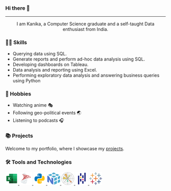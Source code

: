 ### Hi there 👋
***
<p align="center">I am Kanika, a Computer Science graduate and a self-taught Data enthusiast from India.</p> 

### 👩‍💻 Skills

- Querying data using SQL.
- Generate reports and perform ad-hoc data analysis using SQL.
- Developing dashboards on Tableau.
- Data analysis and reporting using Excel.
- Performing exploratory data analysis and answering business queries using Python

### 🎈 Hobbies 

- Watching anime 🎭
- Following geo-political events 🌏
- Listening to podcasts 🎧

  
### 📚 Projects

Welcome to my portfolio, where I showcase my [projects](https://github.com/Kanikamittal99/Portfolio-guide/blob/main/README.md).


### 🛠️ Tools and Technologies
<p align="left">
  <a href="https://www.microsoft.com/en-in/microsoft-365/excel" target="_blank" title="Microsoft Excel"> 
    <img src="https://github.com/Kanikamittal99/kanikamittal99/blob/main/images/icons8-microsoft-excel-2019.svg" alt="excel" width="40" height="40"/> 
  </a>
  <a href="https://www.microsoft.com/en-in/sql-server" target="_blank" title="Microsoft SQL Server"> 
    <img src="https://github.com/Kanikamittal99/kanikamittal99/blob/main/images/icons8-sql-server.svg" alt="sql-server" width="40" height="40"/> 
  </a>
  <a href="https://www.python.org" target="_blank" title="Python"> 
    <img src="https://github.com/Kanikamittal99/kanikamittal99/blob/main/images/icons8-python.svg" alt="python" width="40" height="40"/> 
  </a>
  <a href="https://numpy.org/" target="_blank" title="NumPy"> 
    <img src="https://github.com/Kanikamittal99/kanikamittal99/blob/main/images/Numpy-logo.svg" alt="NumPy" width="40" height="40"/> 
  </a>
  <a href="https://matplotlib.org/" target="_blank" title="Matplotlib"> 
    <img src="https://github.com/Kanikamittal99/kanikamittal99/blob/main/images/Matplotlib_icon.svg" alt="Matplotlib" width="40" height="40"/> 
  </a>
  <a href="https://pandas.pydata.org/" target="_blank" title="Pandas"> 
    <img src="https://github.com/Kanikamittal99/kanikamittal99/blob/main/images/icons8-pandas.svg" alt="Pandas" width="40" height="40"/> 
  </a>
  <a href="https://www.tableau.com/" target="_blank" title="Tableau"> 
    <img src="https://github.com/Kanikamittal99/kanikamittal99/blob/main/images/tableau-software.svg" alt="tableau" width="40" height="40"/> 
  </a>
  </p>


